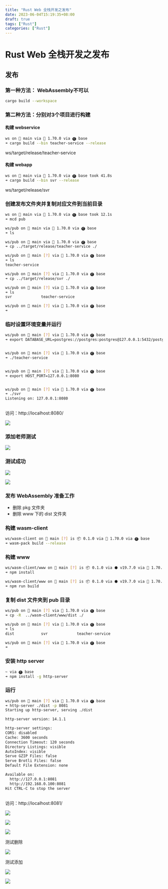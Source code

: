 ```yaml
---
title: "Rust Web 全栈开发之发布"
date: 2023-06-04T15:19:35+08:00
draft: true
tags: ["Rust"]
categories: ["Rust"]
---
```


# Rust Web 全栈开发之发布

## 发布

### 第一种方法： WebAssembly不可以

```bash
cargo build --workspace
```

### 第二种方法：分别对3个项目进行构建

#### 构建 webservice

```bash
ws on  main via 🦀 1.70.0 via 🅒 base
➜ cargo build --bin teacher-service --release
```

ws/target/release/teacher-service

#### 构建 webapp

```bash
ws on  main via 🦀 1.70.0 via 🅒 base took 41.8s
➜ cargo build --bin svr --release
```

ws/target/release/svr

### 创建发布文件夹并复制对应文件到当前目录

```bash
ws on  main via 🦀 1.70.0 via 🅒 base took 12.1s
➜ mcd pub

ws/pub on  main via 🦀 1.70.0 via 🅒 base
➜ ls

ws/pub on  main via 🦀 1.70.0 via 🅒 base
➜ cp ../target/release/teacher-service ./

ws/pub on  main [?] via 🦀 1.70.0 via 🅒 base
➜ ls
teacher-service

ws/pub on  main [?] via 🦀 1.70.0 via 🅒 base
➜ cp ../target/release/svr ./

ws/pub on  main [?] via 🦀 1.70.0 via 🅒 base
➜ ls
svr             teacher-service

ws/pub on  main [?] via 🦀 1.70.0 via 🅒 base
➜
```

### 临时设置环境变量并运行

```bash
ws/pub on  main [?] via 🦀 1.70.0 via 🅒 base
➜ export DATABASE_URL=postgres://postgres:postgres@127.0.0.1:5432/postgres


ws/pub on  main [?] via 🦀 1.70.0 via 🅒 base
➜ ./teacher-service


ws/pub on  main [?] via 🦀 1.70.0 via 🅒 base
➜ export HOST_PORT=127.0.0.1:8080


ws/pub on  main [?] via 🦀 1.70.0 via 🅒 base
➜ ./svr
Listening on: 127.0.0.1:8080



```

访问：http://localhost:8080/

![](https://raw.githubusercontent.com/qiaopengjun5162/blogpicgo/master/img202306042020526.png)

### 添加老师测试

![](https://raw.githubusercontent.com/qiaopengjun5162/blogpicgo/master/img202306042021353.png)

### 测试成功

![](https://raw.githubusercontent.com/qiaopengjun5162/blogpicgo/master/img202306042022933.png)

![](https://raw.githubusercontent.com/qiaopengjun5162/blogpicgo/master/img202306042024176.png)

### 发布 WebAssembly 准备工作

- 删除 pkg 文件夹
- 删除 www 下的 dist 文件夹

### 构建 wasm-client

```bash
ws/wasm-client on  main [?] is 📦 0.1.0 via 🦀 1.70.0 via 🅒 base
➜ wasm-pack build --release
```

### 构建 www

```bash
ws/wasm-client/www on  main [?] is 📦 0.1.0 via ⬢ v19.7.0 via 🦀 1.70.0 via 🅒 base
➜ npm install

ws/wasm-client/www on  main [?] is 📦 0.1.0 via ⬢ v19.7.0 via 🦀 1.70.0 via 🅒 base took 10.0s
➜ npm run build

```

### 复制 dist 文件夹到 pub 目录

```bash
ws/pub on  main [?] via 🦀 1.70.0 via 🅒 base
➜ cp -R  ../wasm-client/www/dist ./

ws/pub on  main [?] via 🦀 1.70.0 via 🅒 base
➜ ls
dist            svr             teacher-service

ws/pub on  main [?] via 🦀 1.70.0 via 🅒 base
➜
```

### 安装 http server

```bash
~ via 🅒 base
➜ npm install -g http-server

```

### 运行

```bash
ws/pub on  main [?] via 🦀 1.70.0 via 🅒 base
➜ http-server ./dist -p 8081
Starting up http-server, serving ./dist

http-server version: 14.1.1

http-server settings:
CORS: disabled
Cache: 3600 seconds
Connection Timeout: 120 seconds
Directory Listings: visible
AutoIndex: visible
Serve GZIP Files: false
Serve Brotli Files: false
Default File Extension: none

Available on:
  http://127.0.0.1:8081
  http://192.168.0.100:8081
Hit CTRL-C to stop the server



```

访问：http://localhost:8081/

![](https://raw.githubusercontent.com/qiaopengjun5162/blogpicgo/master/img202306042041707.png)

![](https://raw.githubusercontent.com/qiaopengjun5162/blogpicgo/master/img202306042043669.png)

![](https://raw.githubusercontent.com/qiaopengjun5162/blogpicgo/master/img202306042044243.png)

测试删除

![](https://raw.githubusercontent.com/qiaopengjun5162/blogpicgo/master/img202306042045911.png)

测试添加

![](https://raw.githubusercontent.com/qiaopengjun5162/blogpicgo/master/img202306042046922.png)

![](https://raw.githubusercontent.com/qiaopengjun5162/blogpicgo/master/img202306042047208.png)

